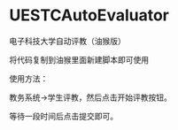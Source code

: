 # UESTCAutoEvaluator
电子科技大学自动评教（油猴版）

将代码复制到油猴里面新建脚本即可使用

使用方法：

  教务系统->学生评教，然后点击开始评教按钮。
  
  等待一段时间后点击提交即可。
